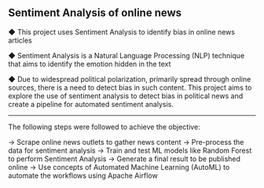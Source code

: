 Sentiment Analysis of online news
---

&#9670; This project uses Sentiment Analysis to identify bias in online news articles

&#9670; Sentiment Analysis is a Natural Language Processing (NLP) technique that aims to identify the emotion hidden in the text

&#9670; Due to widespread political polarization, primarily spread through online sources, there is a need to detect bias in such content. This project aims to explore the use of sentiment analysis to detect bias in political news and create a pipeline for automated sentiment analysis. 	

----

The following steps were followed to achieve the objective:

→ Scrape online news outlets to gather news content
→ Pre-process the data for sentiment analysis 
→ Train and test ML models like Random Forest to perform Sentiment Analysis
→ Generate a final result to be published online
→ Use concepts of Automated Machine Learning (AutoML) to automate the workflows using Apache Airflow
